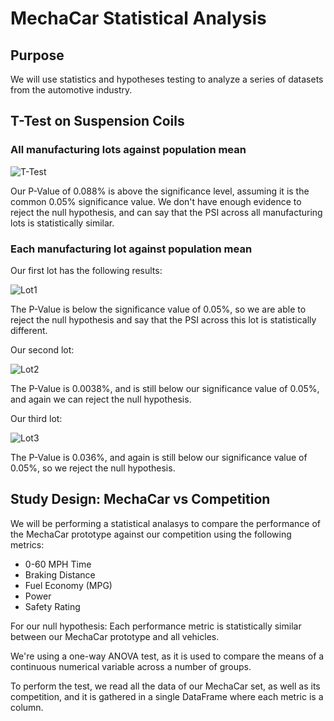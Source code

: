 # MechaCar Statistical Analysis

## Purpose

We will use statistics and hypotheses testing to analyze a series of datasets from the automotive industry.

## T-Test on Suspension Coils

### All manufacturing lots against population mean

![T-Test](https://i.imgur.com/n345iDM.png)

Our P-Value of 0.088% is above the significance level, assuming it is the common 0.05% significance value. We don't have enough evidence to reject the null hypothesis, and can say that the PSI across all manufacturing lots is statistically similar.

### Each manufacturing lot against population mean

Our first lot has the following results:

![Lot1](https://i.imgur.com/d21yf2w.png)

The P-Value is below the significance value of 0.05%, so we are able to reject the null hypothesis and say that the PSI across this lot is statistically different.

Our second lot:

![Lot2](https://i.imgur.com/QJpAU6x.png)

The P-Value is 0.0038%, and is still below our significance value of 0.05%, and again we can reject the null hypothesis.

Our third lot:

![Lot3](https://i.imgur.com/Rek0GJG.png)

The P-Value is 0.036%, and again is still below our significance value of 0.05%, so we reject the null hypothesis.

## Study Design: MechaCar vs Competition

We will be performing a statistical analasys to compare the performance of the MechaCar prototype against our competition using the following metrics:

 - 0-60 MPH Time
 - Braking Distance
 - Fuel Economy (MPG)
 - Power
 - Safety Rating

For our null hypothesis: Each performance metric is statistically similar between our MechaCar prototype and all vehicles.

We're using a one-way ANOVA test, as it is used to compare the means of a continuous numerical variable across a number of groups.

To perform the test, we read all the data of our MechaCar set, as well as its competition, and it is gathered in a single DataFrame where each metric is a column.
